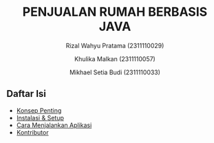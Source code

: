 # <h1 align="center">PENJUALAN RUMAH BERBASIS JAVA</h1>
<p align="center">Rizal Wahyu Pratama (2311110029)</p>
<p align="center">Khulika Malkan (2311110057)</p>
<p align="center">Mikhael Setia Budi (2311110033)</p>

## Daftar Isi
- [Konsep Penting](#konsep-penting)
- [Instalasi & Setup](#instalasi--setup)
- [Cara Menjalankan Aplikasi](#cara-menjalankan-aplikasi)
- [Kontributor](#kontributor)

